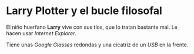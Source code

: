 # Larry Plotter y el bucle filosofal

El niño huerfano **Larry** vive con sus tíos, que lo tratan bastante mal. Le hacen usar *Internet Explorer*.

Tiene unas *Google Glasses* redondas y una cicatriz de un *USB* en la frente.
